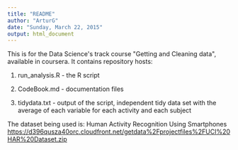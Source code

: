```yaml
---
title: "README"
author: "ArturG"
date: "Sunday, March 22, 2015"
output: html_document
---
```

This is for the Data Science's track course "Getting and Cleaning data", available in coursera.
It contains repository hosts:
1. run_analysis.R - the R script

2. CodeBook.md - documentation files

3. tidydata.txt - output of the script, independent tidy data set with the average of each variable for each activity and each subject 

The dataset being used is:
Human Activity Recognition Using Smartphones
https://d396qusza40orc.cloudfront.net/getdata%2Fprojectfiles%2FUCI%20HAR%20Dataset.zip 

